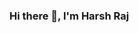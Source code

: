 ### Hi there 👋, I'm Harsh Raj

<!--
Here are some facts about me

- 🔭 I’m currently working on C++, data structures, alorithms & python.
- 🌱 I’m currently learning C++.
- 👯 I’m looking to collaborate on AI & IOT.
- 🤔 I’m looking for help with IOT.
- 💬 Ask me about any tech related stuff.
- 📫 How to reach me: instagram.com/harshxvr/
- 😄 Pronouns: his/him
- ⚡ Fun fact: I can stop my breath for 150 seconds.
-->
